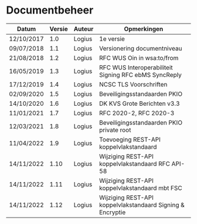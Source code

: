 # Documentbeheer

| Datum                            | Versie      | Auteur               | Opmerkingen                                                      |
|----------------------------------|-------------|----------------------|------------------------------------------------------------------|
| 12/10/2017                       | 1.0         | Logius               | 1e versie                                                        |
| 09/07/2018                       | 1.1         | Logius               | Versionering documentniveau                                      |
| 21/08/2018                       | 1.2         | Logius               | RFC WUS Oin in wsa:to/from                                       |
| 16/05/2019                       | 1.3         | Logius               | RFC WUS Interoperabiliteit Signing RFC ebMS SyncReply            |
| 17/12/2019                       | 1.4         | Logius               | NCSC TLS Voorschriften                                           |
| 02/09/2020                       | 1.5         | Logius               | Beveiligingsstandaarden PKIO                                     |
| 14/10/2020                       | 1.6         | Logius               | DK KVS Grote Berichten v3.3                                      |
| 11/01/2021                       | 1.7         | Logius               | RFC 2020-2, RFC 2020-3                                           |
| 12/03/2021                       | 1.8         | Logius               | Beveiligingsstandaarden PKIO private root                        |
| 11/04/2022                       | 1.9         | Logius               | Toevoeging REST-API koppelvlakstandaard                          |
| 14/11/2022                       | 1.10        | Logius               | Wijziging REST-API koppelvlakstandaard RFC API-58                |
| 14/11/2022                       | 1.11        | Logius               | Wijziging REST-API koppelvlakstandaard mbt FSC                   |
| 14/11/2022                       | 1.12        | Logius               | Wijziging REST-API koppelvlakstandaard Signing & Encryptie       |
